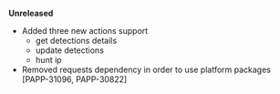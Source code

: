 **Unreleased**
* Added three new actions support
    * get detections details
    * update detections 
    * hunt ip
* Removed requests dependency in order to use platform packages [PAPP-31096, PAPP-30822]
